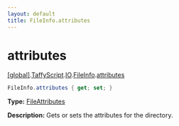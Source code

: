 ```yaml
---
layout: default
title: FileInfo.attributes
---
```


# attributes

[\[global\]]({{site.baseurl}}/docs/).[TaffyScript]({{site.baseurl}}/docs/TaffyScript/).[IO]({{site.baseurl}}/docs/TaffyScript/IO/).[FileInfo]({{site.baseurl}}/docs/TaffyScript/IO/FileInfo/).[attributes]({{site.baseurl}}/docs/TaffyScript/IO/FileInfo/attributes/)

```cs
FileInfo.attributes { get; set; }
```

**Type:** [FileAttributes](https://docs.microsoft.com/en-us/dotnet/api/system.io.fileattributes)

**Description:** Gets or sets the attributes for the directory.
